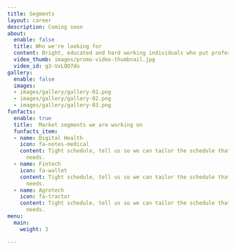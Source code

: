 ```yaml
---
title: Segments
layout: career
description: Coming soon
about:
  enable: false
  title: Who we're looking for
  content: Bright, educated and hard working individuals who put professionalism first.
  video_thumb: images/promo-video-thumbnail.jpg
  video_id: g3-VxLQO7do
gallery:
  enable: false
  images:
  - images/gallery/gallery-01.png
  - images/gallery/gallery-02.png
  - images/gallery/gallery-03.png
funfacts:
  enable: true
  title:  Market segments we are working on
  funfacts_item:
  - name: Digital Health
    icon: fa-notes-medical
    content: Tight schedule, tell us so we can tailor the schedule that fits your
      needs.
  - name: Fintech
    icon: fa-wallet
    content: Tight schedule, tell us so we can tailor the schedule that fits your
      needs.
  - name: Agrotech
    icon: fa-tractor
    content: Tight schedule, tell us so we can tailor the schedule that fits your
      needs.
menu:
  main:
    weight: 3

---
```

